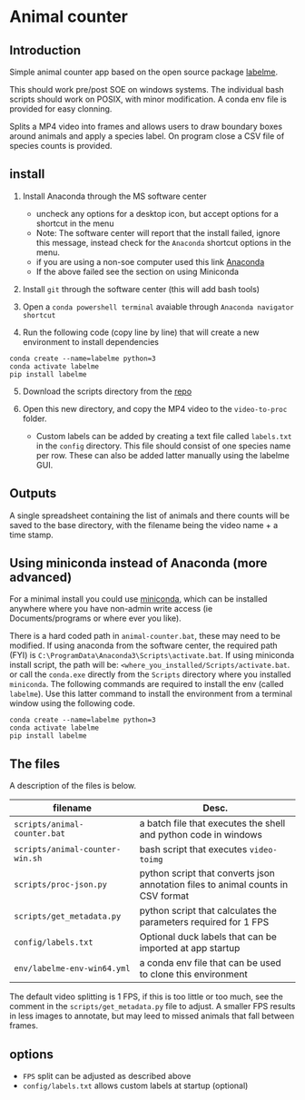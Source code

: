 # Animal counter

## Introduction  
Simple animal counter app based on the
open source package [labelme](https://github.com/labelmeai/labelme.git).  

This should work pre/post SOE on windows systems. The individual bash scripts should work on POSIX,
with minor modification. A conda env file is provided for easy clonning.    
  

Splits a MP4 video into frames and allows users to draw boundary boxes around 
animals and apply a species label. On program close a CSV file of species counts is provided. 

## install
1. Install Anaconda through the MS software center
    - uncheck any options for a desktop icon, but accept options for a shortcut in the menu   
    - Note: The software center will report that the install failed, ignore this message,
instead check for the `Anaconda` shortcut options in the menu.   
    - if you are using a non-soe computer used this link [Anaconda](https://www.anaconda.com/download)  
    - If the above failed see the section on using Miniconda  

2. Install `git` through the software center (this will add bash tools)  
3. Open a `conda powershell terminal` avaiable through `Anaconda navigator shortcut`  
4. Run the following code (copy line by line) that will create a new environment to install dependencies  

```
conda create --name=labelme python=3
conda activate labelme
pip install labelme
```

5. Download the scripts directory from the [repo](https://github.com/dwheelerau/animal-count)

6. Open this new directory, and copy the MP4 video to the `video-to-proc` folder.  
    - Custom labels can be added by creating a text file called `labels.txt`
in the `config` directory. This file should consist of one species name per row. These
can also be added latter manually using the labelme GUI.    


## Outputs  
A single spreadsheet containing the list of animals and there counts will be saved to the
base directory, with the filename being the video name + a time stamp.  

## Using miniconda instead of Anaconda (more advanced)  
For a minimal install you could use 
[miniconda](https://docs.anaconda.com/free/miniconda/miniconda-install/),
which can be installed anywhere where you have non-admin write access (ie 
Documents/programs or where ever you like). 

There is a hard coded path in `animal-counter.bat`, these may need to be modified. 
If using anaconda from the software center, the required path (FYI) is
`C:\ProgramData\Anaconda3\Scripts\activate.bat`. If using miniconda install script,
the path will be: `<where_you_installed/Scripts/activate.bat`.
or call the `conda.exe` directly from
the `Scripts` directory where you installed `miniconda`. The following commands
are required to install the env (called `labelme`). Use this latter command
to install the environment from a terminal window using the following code.     

```
conda create --name=labelme python=3
conda activate labelme
pip install labelme
```

## The files  
A description of the files is below.

| filename  | Desc.  |
|---|---|
| `scripts/animal-counter.bat`  | a batch file that executes the shell and python code in windows  |
| `scripts/animal-counter-win.sh`  | bash script that executes `video-toimg`  |
| `scripts/proc-json.py`  | python script that converts json annotation files to animal counts in CSV format |
| `scripts/get_metadata.py`  | python script that calculates the parameters required for 1 FPS |
| `config/labels.txt`  | Optional duck labels that can be imported at app startup  |
| `env/labelme-env-win64.yml`  | a conda env file that can be used to clone this environment  |

The default video splitting is 1 FPS, if this is too little or too much, see the comment in the
`scripts/get_metadata.py` file to adjust. A smaller FPS results in less images to annotate, but may
leed to missed animals that fall between frames.   

## options  
- `FPS` split can be adjusted as described above
- `config/labels.txt` allows custom labels at startup (optional)  

